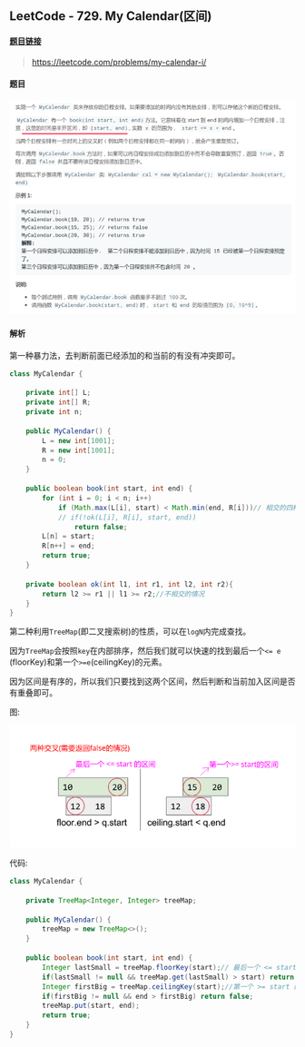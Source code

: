 ## LeetCode - 729. My Calendar(区间)

#### [题目链接](https://leetcode.com/problems/my-calendar-i/)
> https://leetcode.com/problems/my-calendar-i/

#### 题目

![729_t_.png](images/729_t_.png)

#### 解析

第一种暴力法，去判断前面已经添加的和当前的有没有冲突即可。

```java
class MyCalendar {

    private int[] L;
    private int[] R;
    private int n;

    public MyCalendar() {
        L = new int[1001];
        R = new int[1001];
        n = 0;
    }

    public boolean book(int start, int end) {
        for (int i = 0; i < n; i++)
            if (Math.max(L[i], start) < Math.min(end, R[i]))// 相交的四种情况
            // if(!ok(L[i], R[i], start, end))
                return false;
        L[n] = start;
        R[n++] = end;
        return true;
    }

    private boolean ok(int l1, int r1, int l2, int r2){
        return l2 >= r1 || l1 >= r2;//不相交的情况
    }
}
```

第二种利用`TreeMap`(即二叉搜索树)的性质，可以在`logN`内完成查找。

因为`TreeMap`会按照`key`在内部排序，然后我们就可以快速的找到最后一个`<= e` (floorKey)和第一个`>=e`(ceilingKey)的元素。

因为区间是有序的，所以我们只要找到这两个区间，然后判断和当前加入区间是否有重叠即可。

图:

![729_s.png](images/729_s.png)

代码:

```java
class MyCalendar {

    private TreeMap<Integer, Integer> treeMap;

    public MyCalendar() {
        treeMap = new TreeMap<>();
    }

    public boolean book(int start, int end) {
        Integer lastSmall = treeMap.floorKey(start);// 最后一个 <= start的
        if(lastSmall != null && treeMap.get(lastSmall) > start) return false;
        Integer firstBig = treeMap.ceilingKey(start);//第一个 >= start 的
        if(firstBig != null && end > firstBig) return false;
        treeMap.put(start, end);
        return true;
    }
}
```


